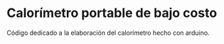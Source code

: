# Calorímetro portable de bajo costo

Código dedicado a la elaboración del calorímetro hecho con arduino.
